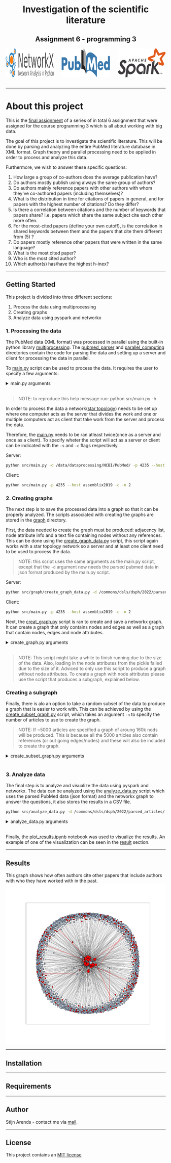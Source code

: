 <div id="top"></div>

<!-- [![Contributors][contributors-shield]][contributors-url] -->
<!-- [![MIT License][license-shield]][license-url] -->

<div align="center">
<h1 align="center">Investigation of the scientific literature</h1>
<h2 align="center">Assignment 6 - programming 3</h2>
  <a href="https://pubmed.ncbi.nlm.nih.gov/">
    <img src="figures/PubMed-Logo.png" alt="Logo" width="30%" height="90">
  </a>
  <a href="https://spark.apache.org/docs/latest/api/python/index.html">
    <img src="figures/Apache_Spark_logo.png" alt="spark" width="30%" height="90" align='right'>
  </a>
   <a href="https://networkx.org/">
    <img src="figures/networkx_logo.svg" alt="spark" width="30%" height="90" align='left'>
  </a>
</div>
<br>

* * *
# About this project
This is the [final assignment](https://bioinf.nl/~martijn/master/programming3/assignment6.html) of a series of in total 6 assignment that were assigned for the course programming 3 which is all about working with big data.

The goal of this project is to investigate the scientific literature. This will be done by parsing and analyzing the entire PubMed literature database in XML format. Graph theory and parallel processing need to be applied in order to process and analyze this data. 

Furthermore, we wish to answer these specific questions:
1. How large a group of co-authors does the average publication have?
2. Do authors mostly publish using always the same group of authors?
3. Do authors mainly reference papers with other authors with whom they've co-authored papers (including themselves)?
4. What is the distribution in time for citations of papers in general, and for papers with the highest number of citations? Do they differ?
5. Is there a correlation between citations and the number of keywords that papers share? I.e. papers which share the same subject cite each other more often.
6. For the most-cited papers (define your own cutoff), is the correlation in shared keywords between them and the papers that cite them different from (5) ?
7. Do papers mostly reference other papers that were written in the same language?
8. What is the most cited paper?
9. Who is the most cited author?
10. Which author(s) has/have the highest h-inex?

* * *
## Getting Started
This project is divided into three different sections:
1. Process the data using multiprocessing
2. Creating graphs
3. Analyze data using pyspark and networkx

### 1. Processing the data
The PubMed data (XML format) was processed in parallel using the built-in python library [multiprocessing](https://docs.python.org/3/library/multiprocessing.html). The [pubmed_parser](src/pubmed_parser/) and [parallel_computing](src/parallel_computing/) directories contain the code for parsing the data and setting up a server and client for processing the data in parallel. 

To [main.py](src/main.py) script can be used to process the data. It requires the user to specify a few arguments:

<details>
  <summary>main.py arguments</summary>

```bash
  -h, --help          show help message
  -d, --data_dir      Location of the PubMed data (XML)
  -o, --out-dir       The output directory to store the results - 
                      required if server mode is selected
  -p, --port_number   The port number
  --host              Host used
  -n                  Number of CPU used per client
  -s                  Server mode, can not be used together with -c
  -c                  Client mode, can not be used together with -s
```

</details>
<br>

> NOTE: to reproduce this help message run: python src/main.py -h

In order to process the data a network([star topology](https://www.computerhope.com/jargon/s/startopo.htm)) needs to be set up where one computer acts as the server that divides the work and one or multiple computers act as client that take work from the server and process the data. 

Therefore, the [main.py](src/main.py) needs to be ran atleast twice(once as a server and once as a client). To specify wheter the script will act as a server or client can be indicated with the `-s` and `-c` flags respectively.

Server:
```bash
python src/main.py -d /data/dataprocessing/NCBI/PubMed/ -p 4235 --host assemblix2019 -s -o /commons/dsls/dsph/2022/parsed_articles/
```

Client: 
```bash
python src/main.py -p 4235 --host assemblix2019 -c -n 2
```

### 2. Creating graphs
The next step is to save the processed data into a graph so that it can be properly analyzed. The scripts associated with creating the graphs are stored in the [graph](src/graph/) directory.

First, the data needed to create the graph must be produced: adjacency list, node attribute info and a text file containing nodes without any references. This can be done using the [create_graph_data.py](src/graph/create_graph_data.py) script, this script again works with a star topology network so a server and at least one client need to be used to process the data. 

> NOTE: this script uses the same arguments as the main.py script, except that the `-d` argument now needs the parsed pubmed data in json format produced by the main.py script.

Server:
```bash
python src/graph/create_graph_data.py -d /commons/dsls/dsph/2022/parsed_articles -p 4235 --host assemblix2019 -s -o /commons/dsls/dsph/2022/graph_data/
```

Client: 
```bash
python src/main.py -p 4235 --host assemblix2019 -c -n 2
```

Next, the [creat_graph.py](src/graph/create_graph.py) script is ran to create and save a networkx graph. It can create a graph that only contains nodes and edges as well as a graph that contain nodes, edges and node attributes. 

<details>
  <summary>create_graph.py arguments</summary>

```bash
  -h, --help          show help message
  --adj_list          File containing an adjaceny list (CSV file)
  --attributes        Pickle file containing a dictionary with node
                      attributes
  --nodes_data        File containing a list of source nodes to use.
  -o, --output        The output directory to store the results
```

</details>
<br>

> NOTE: This script might take a while to finish running due to the size of the data. Also, loading in the node attributes from the pickle failed due to the size of it. Adviced to only use this script to produce a graph without node attributes. To create a graph with node attributes please use the script that produces a subgraph, explained below.

### Creating a subgraph
Finally, there is alo an option to take a random subset of the data to produce a graph that is easier to work with. This can be achieved by using the [create_subset_graph.py](src/graph/create_subset_graph.py) script, which takes an argument `-n` to specify the number of articles to use to create the graph.

> NOTE: If ~5000 articles are specified a graph of aroung 160k nods will be produced. This is because all the 5000 articles also contain references (or out going edges/nodes) and these will also be included to create the graph.

<details>
  <summary>create_subset_graph.py arguments</summary>

```bash
  -h, --help          show help message
  -d, --data_dir      Location of the parsed PubMed data in json format
  -n                  Number of rows to take from the entire data frame.
  -o, --output        Location of output directory
```

</details>
<br>

### 3. Analyze data
The final step is to analyze and visualize the data using pyspark and networkx. The data can be analyzed using the [analyze_data.py](src/analyze_data.py) script which uses the parsed PubMed data (json format) and the networkx graph to answer the questions, it also stores the results in a CSV file. 

```bash
python src/analyze_data.py -d /commons/dsls/dsph/2022/parsed_articles/ -g /commons/dsls/dsph/2022/graph_data/citation_graph.pkl
```

<details>
  <summary>analyze_data.py arguments</summary>

```bash
  -h, --help          show help message
  -d, --data_dir      Location of the parsed PubMed data in json format
  -g, --graph         The citaion graph stored inside a pickle file.
```

</details>
<br>

Finally, the [plot_results.ipynb](plot_results.ipynb) notebook was used to visualize the results. An example of one of the visualization can be seen in the [result](#results) section. 

* * *
## Results

This graph shows how often authors cite other papers that include authors with who they have worked with in the past.
![graph_author](figures/common_authors_graph.png)

* * *
## Installation


* * *
## Requirements

* * *
## Author

Stijn Arends - contact me via [mail](mailto:s.arends@st.hanze.nl).

* * *
## License
This project contains an [MIT license](../LICENSE)

<!-- MARKDOWN LINKS & IMAGES -->
<!-- https://www.markdownguide.org/basic-syntax/#reference-style-links -->
[contributors-shield]: https://img.shields.io/github/contributors/stijn-arends/programming3.svg?style=for-the-badge
[contributors-url]: https://github.com/stijn-arends/programming3/graphs/contributors
[license-shield]: https://img.shields.io/github/license/stijn-arends/programming3.svg?style=for-the-badge
[license-url]: https://github.com/stijn-arends/programming3/blob/master/LICENSE.md
